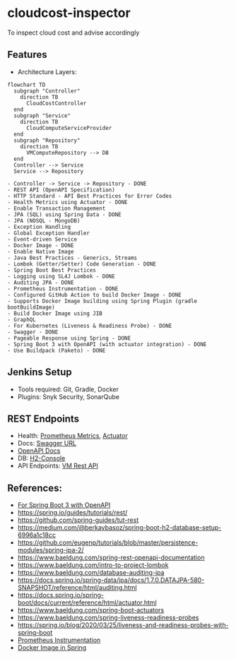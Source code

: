 # cloudcost-inspector
To inspect cloud cost and advise accordingly

## Features
- Architecture Layers: 
```mermaid
flowchart TD
  subgraph "Controller"
    direction TB
      CloudCostController
  end
  subgraph "Service"
    direction TB
      CloudComputeServiceProvider
  end
  subgraph "Repository"
    direction TB
      VMComputeRepository --> DB
  end
  Controller --> Service
  Service --> Repository
```
```
- Controller -> Service -> Repository - DONE
- REST API (OpenAPI Specification)
- HTTP Standard - API Best Practices for Error Codes
- Health Metrics using Actuator - DONE
- Enable Transaction Management
- JPA (SQL) using Spring Data - DONE
- JPA (NOSQL - MongoDB)
- Exception Handling
- Global Exception Handler
- Event-driven Service
- Docker Image - DONE
- Enable Native Image
- Java Best Practices - Generics, Streams
- Lombok (Getter/Setter) Code Generation - DONE
- Spring Boot Best Practices
- Logging using SL4J Lombok - DONE
- Auditing JPA - DONE
- Prometheus Instrumentation - DONE
- Configured GitHub Action to build Docker Image - DONE
- Supports Docker Image building using Spring Plugin (gradle bootBuildImage)
- Build Docker Image using JIB
- GraphQL
- For Kubernetes (Liveness & Readiness Probe) - DONE
- Swagger - DONE
- Pageable Response using Spring - DONE
- Spring Boot 3 with OpenAPI (with actuator integration) - DONE
- Use Buildpack (Paketo) - DONE
```
## Jenkins Setup
- Tools required: Git, Gradle, Docker
- Plugins: Snyk Security, SonarQube

## REST Endpoints
- Health: [Prometheus Metrics](http://localhost:8080/actuator/prometheus), [Actuator](http://localhost:8080/actuator/)
- Docs: [Swagger URL](http://localhost:8080/swagger-ui/index.html)
- [OpenAPI Docs](http://localhost:8080/api-docs/)
- DB: [H2-Console](http://localhost:8080/h2-console)
- API Endpoints: [VM Rest API](http://localhost:8080/compute/virtualmachines)

## References:
- [For Spring Boot 3 with OpenAPI](https://springdoc.org/v2/)
- https://spring.io/guides/tutorials/rest/
- https://github.com/spring-guides/tut-rest
- https://medium.com/@berkaybasoz/spring-boot-h2-database-setup-6996a1c18cc
- https://github.com/eugenp/tutorials/blob/master/persistence-modules/spring-jpa-2/
- https://www.baeldung.com/spring-rest-openapi-documentation
- https://www.baeldung.com/intro-to-project-lombok
- https://www.baeldung.com/database-auditing-jpa
- https://docs.spring.io/spring-data/jpa/docs/1.7.0.DATAJPA-580-SNAPSHOT/reference/html/auditing.html
- https://docs.spring.io/spring-boot/docs/current/reference/html/actuator.html
- https://www.baeldung.com/spring-boot-actuators
- https://www.baeldung.com/spring-liveness-readiness-probes
- https://spring.io/blog/2020/03/25/liveness-and-readiness-probes-with-spring-boot
- [Prometheus Instrumentation](https://www.baeldung.com/spring-boot-self-hosted-monitoring)
- [Docker Image in Spring](https://spring.io/blog/2020/01/27/creating-docker-images-with-spring-boot-2-3-0-m1)